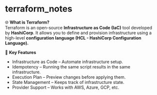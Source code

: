 # terraform_notes

🌐 **What is Terraform?** <br>
Terraform is an open-source **Infrastructure as Code (IaC)** tool developed by **HashiCorp**. It allows you to define and provision infrastructure using a high-level **configuration language (HCL - HashiCorp Configuration Language).**

🧱 **Key Features**
 - Infrastructure as Code – Automate infrastructure setup.
 - Idempotency – Running the same script results in the same infrastructure.
 - Execution Plan – Preview changes before applying them.
 - State Management – Keeps track of infrastructure state.
 - Provider Support – Works with AWS, Azure, GCP, etc.
